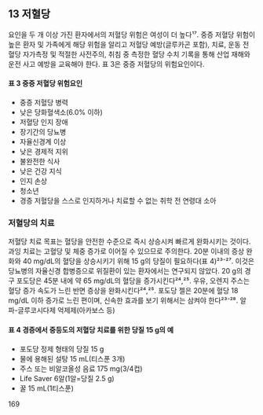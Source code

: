 ## 13 저혈당

요인을 두 개 이상 가진 환자에서의 저혈당 위험은 여성이 더 높다¹⁷. 중증 저혈당 위험이 높은 환자 및 가족에게 해당 위험을 알리고 저혈당 예방(글루카곤 포함), 치료, 운동 전 혈당 자가측정 및 적절한 사전주의, 취침 중 측정한 혈당 수치 기록을 통해 산업 재해와 운전 사고 예방을 교육해야 한다. 표 3은 중증 저혈당의 위험요인이다.

#### 표 3 중증 저혈당 위험요인
- 중증 저혈당 병력
- 낮은 당화혈색소(6.0% 이하)
- 저혈당 인지 장애
- 장기간의 당뇨병
- 자율신경계 이상
- 낮은 경제적 지위
- 불완전한 식사
- 낮은 건강 지식
- 인지 손상
- 청소년
- 경증 저혈당을 스스로 인지하거나 치료할 수 없는 취학 전 연령대 소아

### 저혈당의 치료

저혈당 치료 목표는 혈당을 안전한 수준으로 즉시 상승시켜 빠르게 완화시키는 것이다. 과잉 치료는 고혈당 및 체중 증가로 이어질 수 있으므로 주의한다.
20분 이내의 증상 완화와 40 mg/dL의 혈당을 상승시키기 위해 15 g의 당질이 필요하다(표 4)²³⁻²⁷. 이것은 당뇨병의 자율신경 합병증으로 위질환이 있는 환자에서는 연구되지 않았다. 20 g의 경구 포도당은 45분 내에 약 65 mg/dL의 혈당을 증가시킨다²⁴,²⁵. 우유, 오렌지 주스는 혈당 증가 속도가 느린 반면 증상을 완화시킨다²⁴,²⁵. 포도당 젤은 20분에 혈당 18 mg/dL 이하 증가로 느린 편이며, 신속한 효과를 보기 위해서는 삼켜야 한다²³⁻²⁸. 알파-글루코시다제 억제제(아카보스 등)

#### 표 4 경증에서 중등도의 저혈당 치료를 위한 당질 15 g의 예
- 포도당 정제 형태의 당질 15 g
- 물에 용해된 설탕 15 mL(티스푼 3개)
- 주스 또는 비알코올성 음료 175 mg(3/4컵)
- Life Saver 6알(1알=당질 2.5 g)
- 꿀 15 mL(1티스푼)

<PAGE>169